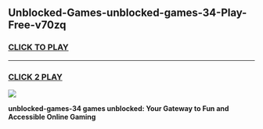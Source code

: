 
## Unblocked-Games-unblocked-games-34-Play-Free-v70zq
<h3>
<a href="https://premium76.site?title=unblocked-games-34&ref=21A">CLICK TO PLAY</a></h3>
<hr>

<h3>
<a href="https://premium76.site?title=unblocked-games-34&ref=21A">CLICK 2 PLAY</a>
  
</h3>

<a href="https://premium76.site?title=unblocked-games-34&ref=21A"><img src="https://clearcache.store/games.png"></a>


**unblocked-games-34 games unblocked: Your Gateway to Fun and Accessible Online Gaming**
